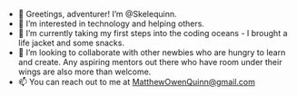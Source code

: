 - 👋 Greetings, adventurer! I’m @Skelequinn.
- 👀 I’m interested in technology and helping others.  
- 🌱 I’m currently taking my first steps into the coding oceans - I brought a life jacket and some snacks.
- 💞️ I’m looking to collaborate with other newbies who are hungry to learn and create.  Any aspiring mentors out there who have room under their wings are also more than welcome.
- 📫 You can reach out to me at MatthewOwenQuinn@gmail.com 

<!---
Skelequinn/Skelequinn is a ✨ special ✨ repository because its `README.md` (this file) appears on your GitHub profile.
You can click the Preview link to take a look at your changes.
--->
